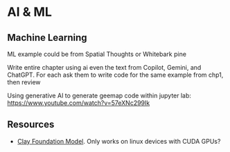 # AI & ML

## Machine Learning

ML example could be from Spatial Thoughts or Whitebark pine

Write entire chapter using ai even the text from Copilot, Gemini, and ChatGPT. For each ask them to write code for the same example from chp1, then review

Using generative AI to generate geemap code within jupyter lab: https://www.youtube.com/watch?v=57eXNc299Ik

## Resources

- [Clay Foundation Model](https://clay-foundation.github.io/model/index.html). Only works on linux devices with CUDA GPUs?
